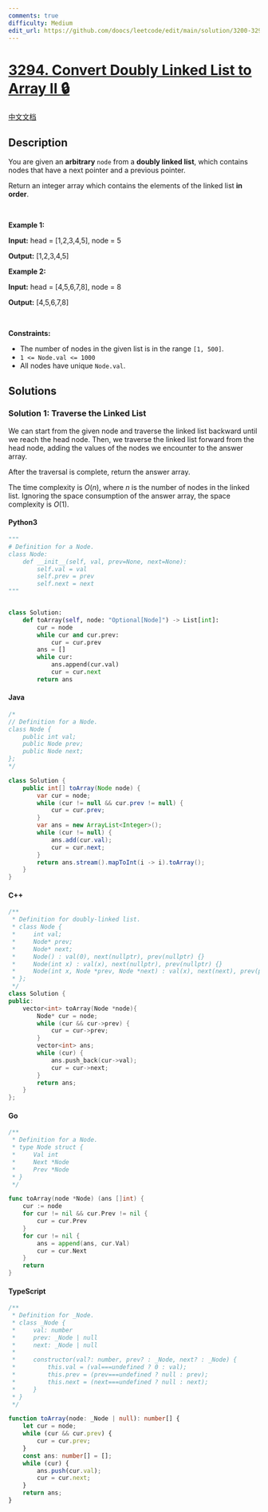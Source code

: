 ```yaml
---
comments: true
difficulty: Medium
edit_url: https://github.com/doocs/leetcode/edit/main/solution/3200-3299/3294.Convert%20Doubly%20Linked%20List%20to%20Array%20II/README_EN.md
---
```


<!-- problem:start -->

# [3294. Convert Doubly Linked List to Array II 🔒](https://leetcode.com/problems/convert-doubly-linked-list-to-array-ii)

[中文文档](/solution/3200-3299/3294.Convert%20Doubly%20Linked%20List%20to%20Array%20II/README.md)

## Description

<!-- description:start -->

<p>You are given an <strong>arbitrary</strong> <code>node</code> from a <strong>doubly linked list</strong>, which contains nodes that have a next pointer and a previous pointer.</p>

<p>Return an integer array which contains the elements of the linked list <strong>in order</strong>.</p>

<p>&nbsp;</p>
<p><strong class="example">Example 1:</strong></p>

<div class="example-block">
<p><strong>Input:</strong> <span class="example-io">head = [1,2,3,4,5], node = 5</span></p>

<p><strong>Output:</strong> <span class="example-io">[1,2,3,4,5]</span></p>
</div>

<p><strong class="example">Example 2:</strong></p>

<div class="example-block">
<p><strong>Input:</strong> <span class="example-io">head = [4,5,6,7,8], node = 8</span></p>

<p><strong>Output:</strong> <span class="example-io">[4,5,6,7,8]</span></p>
</div>

<p>&nbsp;</p>
<p><strong>Constraints:</strong></p>

<ul>
	<li>The number of nodes in the given list is in the range <code>[1, 500]</code>.</li>
	<li><code>1 &lt;= Node.val &lt;= 1000</code></li>
	<li>All nodes have unique <code>Node.val</code>.</li>
</ul>

<!-- description:end -->

## Solutions

<!-- solution:start -->

### Solution 1: Traverse the Linked List

We can start from the given node and traverse the linked list backward until we reach the head node. Then, we traverse the linked list forward from the head node, adding the values of the nodes we encounter to the answer array.

After the traversal is complete, return the answer array.

The time complexity is $O(n)$, where $n$ is the number of nodes in the linked list. Ignoring the space consumption of the answer array, the space complexity is $O(1)$.

<!-- tabs:start -->

#### Python3

```python
"""
# Definition for a Node.
class Node:
    def __init__(self, val, prev=None, next=None):
        self.val = val
        self.prev = prev
        self.next = next
"""


class Solution:
    def toArray(self, node: "Optional[Node]") -> List[int]:
        cur = node
        while cur and cur.prev:
            cur = cur.prev
        ans = []
        while cur:
            ans.append(cur.val)
            cur = cur.next
        return ans
```

#### Java

```java
/*
// Definition for a Node.
class Node {
    public int val;
    public Node prev;
    public Node next;
};
*/

class Solution {
    public int[] toArray(Node node) {
        var cur = node;
        while (cur != null && cur.prev != null) {
            cur = cur.prev;
        }
        var ans = new ArrayList<Integer>();
        while (cur != null) {
            ans.add(cur.val);
            cur = cur.next;
        }
        return ans.stream().mapToInt(i -> i).toArray();
    }
}
```

#### C++

```cpp
/**
 * Definition for doubly-linked list.
 * class Node {
 *     int val;
 *     Node* prev;
 *     Node* next;
 *     Node() : val(0), next(nullptr), prev(nullptr) {}
 *     Node(int x) : val(x), next(nullptr), prev(nullptr) {}
 *     Node(int x, Node *prev, Node *next) : val(x), next(next), prev(prev) {}
 * };
 */
class Solution {
public:
	vector<int> toArray(Node *node){
        Node* cur = node;
        while (cur && cur->prev) {
            cur = cur->prev;
        }
        vector<int> ans;
        while (cur) {
            ans.push_back(cur->val);
            cur = cur->next;
        }
        return ans;
    }
};
```

#### Go

```go
/**
 * Definition for a Node.
 * type Node struct {
 *     Val int
 *     Next *Node
 *     Prev *Node
 * }
 */

func toArray(node *Node) (ans []int) {
	cur := node
	for cur != nil && cur.Prev != nil {
		cur = cur.Prev
	}
	for cur != nil {
		ans = append(ans, cur.Val)
		cur = cur.Next
	}
	return
}
```

#### TypeScript

```ts
/**
 * Definition for _Node.
 * class _Node {
 *     val: number
 *     prev: _Node | null
 *     next: _Node | null
 *
 *     constructor(val?: number, prev? : _Node, next? : _Node) {
 *         this.val = (val===undefined ? 0 : val);
 *         this.prev = (prev===undefined ? null : prev);
 *         this.next = (next===undefined ? null : next);
 *     }
 * }
 */

function toArray(node: _Node | null): number[] {
    let cur = node;
    while (cur && cur.prev) {
        cur = cur.prev;
    }
    const ans: number[] = [];
    while (cur) {
        ans.push(cur.val);
        cur = cur.next;
    }
    return ans;
}
```

<!-- tabs:end -->

<!-- solution:end -->

<!-- problem:end -->
